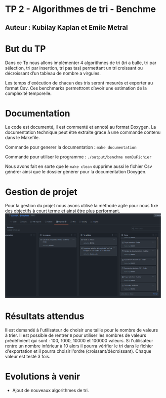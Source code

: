 # TP 2 - Algorithmes de tri - Benchme
## Auteur : Kubilay Kaplan et Emile Metral


# But du TP
Dans ce Tp nous allons implémenter 4 algorithmes de tri (tri a bulle, tri par sélection, tri par insertion, tri pas tas)
permettant un tri croissant ou décroissant d’un tableau de nombre a virgules.

Les temps d'exécution de chacun des tris seront mesurés et exporter au format Csv. Ces benchmarks permettront d’avoir une estimation de la complexité temporelle.

# Documentation
Le code est documenté, il est commenté et annoté au format Doxygen. La documentation technique peut être extraite grace à une commande contenu dans le Makefile.

Commande pour generer la documentation : `make documentation`

Commande pour utiliser le programme : `./output/benchme nomDuFichier`

Nous avons fait en sorte que le `make clean` supprime aussi le fichier Csv générer ainsi que le dossier générer pour la documentation Doxygen.

# Gestion de projet
Pour la gestion du projet nous avons utilisé la méthode agile pour nous fixé des objectifs à court terme et ainsi être plus performant.  
![Image Projet Agile](img/agile.PNG)

# Résultats attendus
Il est demandé à l'utilisateur de choisir une taille pour le nombre de valeurs à trier. Il est possible de rentrer `0` pour utiliser les nombres de valeurs prédéfinient qui sont : 100, 1000, 10000 et 100000 valeurs. Si l'utilisateur rentre un nombre inférieur à 10 alors il pourra vérifier le tri dans le fichier d'exportation et il pourra choisir l'ordre (croissant/décroissant). Chaque valeur est testé 3 fois.

# Evolutions à venir
* Ajout de nouveaux algorithmes de tri.
